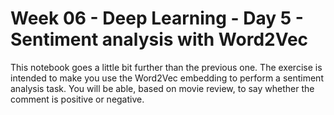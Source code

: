 # Week 06 - Deep Learning - Day 5 - Sentiment analysis with Word2Vec


This notebook goes a little bit further than the previous one. The exercise is intended to make you use the Word2Vec embedding to perform a sentiment analysis task. You will be able, based on movie review, to say whether the comment is positive or negative.
